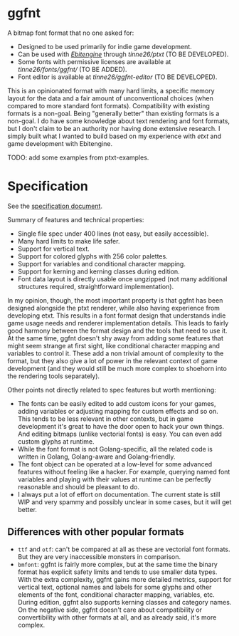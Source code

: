 # ggfnt

A bitmap font format that no one asked for:
- Designed to be used primarily for indie game development.
- Can be used with [*Ebitengine*](github.com/hajimehoshi/ebiten) through *tinne26/ptxt* (TO BE DEVELOPED).
- Some fonts with permissive licenses are available at *tinne26/fonts/ggfnt/* (TO BE ADDED).
- Font editor is available at *tinne26/ggfnt-editor* (TO BE DEVELOPED).

This is an opinionated format with many hard limits, a specific memory layout for the data and a fair amount of unconventional choices (when compared to more standard font formats). Compatibility with existing formats is a non-goal. Being "generally better" than existing formats is a non-goal. I do have some knowledge about text rendering and font formats, but I don't claim to be an authority nor having done extensive research. I simply built what I wanted to build based on my experience with *etxt* and game development with Ebitengine.

TODO: add some examples from ptxt-examples.

# Specification

See the [specification document](github.com/tinne26/ggfnt/tree/main/specification.md).

Summary of features and technical properties:
- Single file spec under 400 lines (not easy, but easily accessible).
- Many hard limits to make life safer.
- Support for vertical text.
- Support for colored glyphs with 256 color palettes.
- Support for variables and conditional character mapping.
- Support for kerning and kerning classes during edition.
- Font data layout is directly usable once ungzipped (not many additional structures required, straightforward implementation).

In my opinion, though, the most important property is that ggfnt has been designed alongside the ptxt renderer, while also having experience from developing etxt. This results in a font format design that understands indie game usage needs and renderer implementation details. This leads to fairly good harmony between the format design and the tools that need to use it. At the same time, ggfnt doesn't shy away from adding some features that might seem strange at first sight, like conditional character mapping and variables to control it. These add a non trivial amount of complexity to the format, but they also give a lot of power in the relevant context of game development (and they would still be much more complex to shoehorn into the rendering tools separately).

Other points not directly related to spec features but worth mentioning:
- The fonts can be easily edited to add custom icons for your games, adding variables or adjusting mapping for custom effects and so on. This tends to be less relevant in other contexts, but in game development it's great to have the door open to hack your own things. And editing bitmaps (unlike vectorial fonts) is easy. You can even add custom glyphs at runtime.
- While the font format is not Golang-specific, all the related code is written in Golang, Golang-aware and Golang-friendly.
- The font object can be operated at a low-level for some advanced features without feeling like a hacker. For example, querying named font variables and playing with their values at runtime can be perfectly reasonable and should be pleasant to do.
- I always put a lot of effort on documentation. The current state is still WIP and very spammy and possibly unclear in some cases, but it will get better.

## Differences with other popular formats

- `ttf` and `otf`: can't be compared at all as these are vectorial font formats. But they are very inaccessible monsters in comparison.
- `bmfont`: ggfnt is fairly more complex, but at the same time the binary format has explicit safety limits and tends to use smaller data types. With the extra complexity, ggfnt gains more detailed metrics, support for vertical text, optional names and labels for some glyphs and other elements of the font, conditional character mapping, variables, etc. During edition, ggfnt also supports kerning classes and category names. On the negative side, ggfnt doesn't care about compatibility or convertibility with other formats at all, and as already said, it's more complex.

